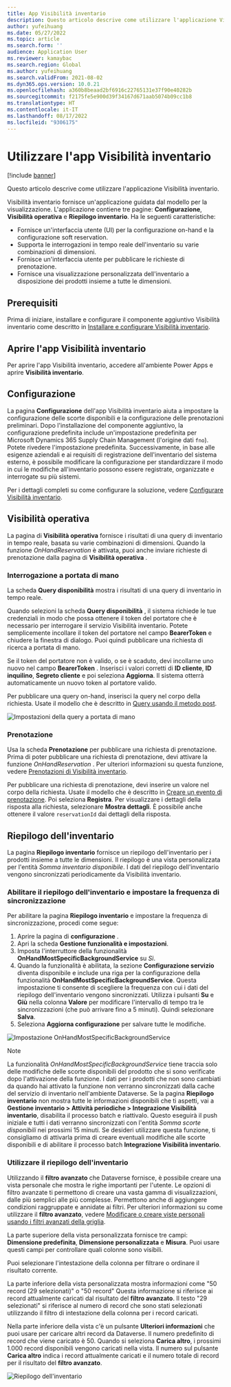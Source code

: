 ```yaml
---
title: App Visibilità inventario
description: Questo articolo descrive come utilizzare l'applicazione Visibilità inventario.
author: yufeihuang
ms.date: 05/27/2022
ms.topic: article
ms.search.form: ''
audience: Application User
ms.reviewer: kamaybac
ms.search.region: Global
ms.author: yufeihuang
ms.search.validFrom: 2021-08-02
ms.dyn365.ops.version: 10.0.21
ms.openlocfilehash: a360b8beaad2bf6916c22765131e37f90e40282b
ms.sourcegitcommit: f2175fe5e900d39f34167d671aab5074b09cc1b8
ms.translationtype: HT
ms.contentlocale: it-IT
ms.lasthandoff: 08/17/2022
ms.locfileid: "9306175"
---
```

# <a name="use-the-inventory-visibility-app"></a>Utilizzare l'app Visibilità inventario

[!include [banner](../includes/banner.md)]


Questo articolo descrive come utilizzare l'applicazione Visibilità inventario.

Visibilità inventario fornisce un'applicazione guidata dal modello per la visualizzazione. L'applicazione contiene tre pagine: **Configurazione**, **Visibilità operativa** e **Riepilogo inventario**. Ha le seguenti caratteristiche:

- Fornisce un'interfaccia utente (UI) per la configurazione on-hand e la configurazione soft reservation.
- Supporta le interrogazioni in tempo reale dell'inventario su varie combinazioni di dimensioni.
- Fornisce un'interfaccia utente per pubblicare le richieste di prenotazione.
- Fornisce una visualizzazione personalizzata dell'inventario a disposizione dei prodotti insieme a tutte le dimensioni.

## <a name="prerequisites"></a>Prerequisiti

Prima di iniziare, installare e configurare il componente aggiuntivo Visibilità inventario come descritto in [Installare e configurare Visibilità inventario](inventory-visibility-setup.md).

## <a name="open-the-inventory-visibility-app"></a>Aprire l'app Visibilità inventario

Per aprire l'app Visibilità inventario, accedere all'ambiente Power Apps e aprire **Visibilità inventario**.

## <a name="configuration"></a><a name="configuration"></a>Configurazione

La pagina **Configurazione** dell'app Visibilità inventario aiuta a impostare la configurazione delle scorte disponibili e la configurazione delle prenotazioni preliminari. Dopo l'installazione del componente aggiuntivo, la configurazione predefinita include un'impostazione predefinita per Microsoft Dynamics 365 Supply Chain Management (l'origine dati `fno`). Potete rivedere l'impostazione predefinita. Successivamente, in base alle esigenze aziendali e ai requisiti di registrazione dell'inventario del sistema esterno, è possibile modificare la configurazione per standardizzare il modo in cui le modifiche all'inventario possono essere registrate, organizzate e interrogate su più sistemi.

Per i dettagli completi su come configurare la soluzione, vedere [Configurare Visibilità inventario](inventory-visibility-configuration.md).

## <a name="operational-visibility"></a>Visibilità operativa

La pagina di **Visibilità operativa** fornisce i risultati di una query di inventario in tempo reale, basata su varie combinazioni di dimensioni. Quando la funzione *OnHandReservation* è attivata, puoi anche inviare richieste di prenotazione dalla pagina di  **Visibilità operativa** .

### <a name="on-hand-query"></a>Interrogazione a portata di mano

La scheda **Query disponibilità** mostra i risultati di una query di inventario in tempo reale.

Quando selezioni la scheda **Query disponibilità** , il sistema richiede le tue credenziali in modo che possa ottenere il token del portatore che è necessario per interrogare il servizio Visibilità inventario. Potete semplicemente incollare il token del portatore nel campo **BearerToken** e chiudere la finestra di dialogo. Puoi quindi pubblicare una richiesta di ricerca a portata di mano.

Se il token del portatore non è valido, o se è scaduto, devi incollarne uno nuovo nel campo **BearerToken** . Inserisci i valori corretti di **ID cliente**, **ID inquilino**, **Segreto cliente** e poi seleziona **Aggiorna**. Il sistema otterrà automaticamente un nuovo token al portatore valido.

Per pubblicare una query on-hand, inserisci la query nel corpo della richiesta. Usate il modello che è descritto in [Query usando il metodo post](inventory-visibility-api.md#query-with-post-method).

![Impostazioni della query a portata di mano](media/inventory-visibility-query-settings.png "Impostazioni della query a portata di mano")

### <a name="reservation-posting"></a>Prenotazione

Usa la scheda **Prenotazione** per pubblicare una richiesta di prenotazione. Prima di poter pubblicare una richiesta di prenotazione, devi attivare la funzione *OnHandReservation* . Per ulteriori informazioni su questa funzione, vedere [Prenotazioni di Visibilità inventario](inventory-visibility-reservations.md).

Per pubblicare una richiesta di prenotazione, devi inserire un valore nel corpo della richiesta. Usate il modello che è descritto in [Creare un evento di prenotazione](inventory-visibility-api.md#create-one-reservation-event). Poi seleziona **Registra**. Per visualizzare i dettagli della risposta alla richiesta, selezionare **Mostra dettagli**. È possibile anche ottenere il valore `reservationId` dai dettagli della risposta.

## <a name="inventory-summary"></a><a name="inventory-summary"></a>Riepilogo dell'inventario

La pagina **Riepilogo inventario** fornisce un riepilogo dell'inventario per i prodotti insieme a tutte le dimensioni. Il riepilogo è una vista personalizzata per l'entità *Somma inventario disponibile*. I dati del riepilogo dell'inventario vengono sincronizzati periodicamente da Visibilità inventario.

### <a name="enable-the-inventory-summary-and-set-the-synchronization-frequency"></a>Abilitare il riepilogo dell'inventario e impostare la frequenza di sincronizzazione

Per abilitare la pagina **Riepilogo inventario** e impostare la frequenza di sincronizzazione, procedi come segue:

1. Aprire la pagina di **configurazione** .
1. Apri la scheda **Gestione funzionalità e impostazioni**.
1. Imposta l'interruttore della funzionalità **OnHandMostSpecificBackgroundService** su *Sì*.
1. Quando la funzionalità è abilitata, la sezione **Configurazione servizio** diventa disponibile e include una riga per la configurazione della funzionalità **OnHandMostSpecificBackgroundService**. Questa impostazione ti consente di scegliere la frequenza con cui i dati del riepilogo dell'inventario vengono sincronizzati. Utilizza i pulsanti **Su** e **Giù** nella colonna **Valore** per modificare l'intervallo di tempo tra le sincronizzazioni (che può arrivare fino a 5 minuti). Quindi selezionare **Salva**.
1. Seleziona **Aggiorna configurazione** per salvare tutte le modifiche.

![Impostazione OnHandMostSpecificBackgroundService](media/inventory-visibility-ohms-freq.PNG "Impostazione OnHandMostSpecificBackgroundService")

> [!NOTE]
> La funzionalità *OnHandMostSpecificBackgroundService* tiene traccia solo delle modifiche delle scorte disponibili del prodotto che si sono verificate dopo l'attivazione della funzione. I dati per i prodotti che non sono cambiati da quando hai attivato la funzione non verranno sincronizzati dalla cache del servizio di inventario nell'ambiente Dataverse. Se la pagina **Riepilogo inventario** non mostra tutte le informazioni disponibili che ti aspetti, vai a **Gestione inventario > Attività periodiche > Integrazione Visibilità inventario**, disabilita il processo batch e riattivalo. Questo eseguirà il push iniziale e tutti i dati verranno sincronizzati con l'entità *Somma scorte disponibili* nei prossimi 15 minuti. Se desideri utilizzare questa funzione, ti consigliamo di attivarla prima di creare eventuali modifiche alle scorte disponibili e di abilitare il processo batch **Integrazione Visibilità inventario**.

### <a name="work-with-the-inventory-summary"></a>Utilizzare il riepilogo dell'inventario

Utilizzando il **filtro avanzato** che Dataverse fornisce, è possibile creare una vista personale che mostra le righe importanti per l'utente. Le opzioni di filtro avanzate ti permettono di creare una vasta gamma di visualizzazioni, dalle più semplici alle più complesse. Permettono anche di aggiungere condizioni raggruppate e annidate ai filtri. Per ulteriori informazioni su come utilizzare il **filtro avanzato**, vedere [Modificare o creare viste personali usando i filtri avanzati della griglia](/powerapps/user/grid-filters-advanced).

La parte superiore della vista personalizzata fornisce tre campi: **Dimensione predefinita**, **Dimensione personalizzata** e **Misura**. Puoi usare questi campi per controllare quali colonne sono visibili.

Puoi selezionare l'intestazione della colonna per filtrare o ordinare il risultato corrente.

La parte inferiore della vista personalizzata mostra informazioni come "50 record (29 selezionati)" o "50 record" Questa informazione si riferisce ai record attualmente caricati dal risultato del **filtro avanzato**. Il testo "29 selezionati" si riferisce al numero di record che sono stati selezionati utilizzando il filtro di intestazione della colonna per i record caricati.

Nella parte inferiore della vista c'è un pulsante **Ulteriori informazioni** che puoi usare per caricare altri record da Dataverse. Il numero predefinito di record che viene caricato è 50. Quando si seleziona **Carica altro**, i prossimi 1.000 record disponibili vengono caricati nella vista. Il numero sul pulsante **Carica altro** indica i record attualmente caricati e il numero totale di record per il risultato del **filtro avanzato**.

![Riepilogo dell'inventario](media/inventory-visibility-onhand-list.png "Riepilogo dell'inventario")
